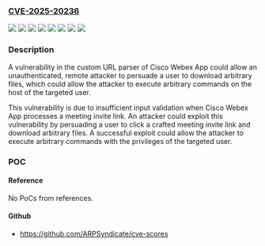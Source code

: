 ### [CVE-2025-20236](https://cve.mitre.org/cgi-bin/cvename.cgi?name=CVE-2025-20236)
![](https://img.shields.io/static/v1?label=Product&message=Cisco%20Webex%20Teams&color=blue)
![](https://img.shields.io/static/v1?label=Version&message=44.6%20&color=brightgreen)
![](https://img.shields.io/static/v1?label=Version&message=44.6.0.29928%20&color=brightgreen)
![](https://img.shields.io/static/v1?label=Version&message=44.6.0.30148%20&color=brightgreen)
![](https://img.shields.io/static/v1?label=Version&message=44.7%20&color=brightgreen)
![](https://img.shields.io/static/v1?label=Version&message=44.7.0.30141%20&color=brightgreen)
![](https://img.shields.io/static/v1?label=Version&message=44.7.0.30285%20&color=brightgreen)
![](https://img.shields.io/static/v1?label=Vulnerability&message=Inclusion%20of%20Functionality%20from%20Untrusted%20Control%20Sphere&color=brightgreen)

### Description

A vulnerability in the custom URL parser of Cisco Webex App could allow an unauthenticated, remote attacker to persuade a user to download arbitrary files, which could allow the attacker to execute arbitrary commands on the host of the targeted user.This vulnerability is due to insufficient input validation when Cisco Webex App processes a meeting invite link. An attacker could exploit this vulnerability by persuading a user to click a crafted meeting invite link and download arbitrary files. A successful exploit could allow the attacker to execute arbitrary commands with the privileges of the targeted user.

### POC

#### Reference
No PoCs from references.

#### Github
- https://github.com/ARPSyndicate/cve-scores

